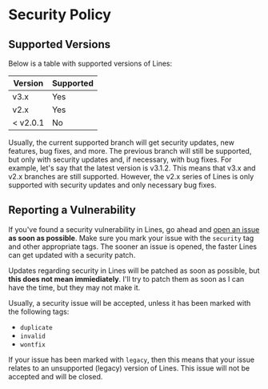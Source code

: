 # Security Policy

## Supported Versions

Below is a table with supported versions of Lines:

| Version  | Supported          |
| -------- | ------------------ |
| v3.x     | Yes                |
| v2.x     | Yes                |
| < v2.0.1 | No                 |

Usually, the current supported branch will get security updates, new features, bug fixes, and more. The previous branch will still be supported, but only with security updates and, if necessary, with bug fixes. For example, let's say that the latest version is v3.1.2. This means that v3.x and v2.x branches are still supported. However, the v2.x series of Lines is only supported with security updates and only necessary bug fixes.

## Reporting a Vulnerability

If you've found a security vulnerability in Lines, go ahead and [open an issue](https://github.com/generic-pers0n/lines/issues/new/choose) **as soon as possible**. Make sure you mark your issue with the `security` tag and other appropriate tags. The sooner an issue is opened, the faster Lines can get updated with a security patch.

Updates regarding security in Lines will be patched as soon as possible, but **this does not mean immiediately**. I'll try to patch them as soon as I can have the time, but they may not make it.

Usually, a security issue will be accepted, unless it has been marked with the following tags:

* `duplicate`
* `invalid`
* `wontfix`

If your issue has been marked with `legacy`, then this means that your issue relates to an unsupported (legacy) version of Lines. This issue will not be accepted and will be closed.
